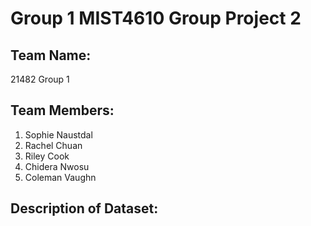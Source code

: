 # Group 1 MIST4610 Group Project 2

## Team Name:
21482 Group 1

## Team Members:
1. Sophie Naustdal 
2. Rachel Chuan 
3. Riley Cook 
4. Chidera Nwosu
5. Coleman Vaughn

## Description of Dataset:

